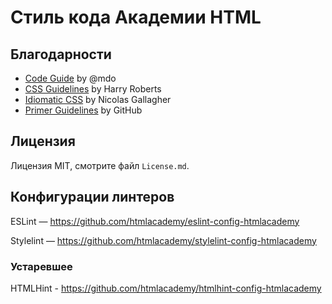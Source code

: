 # Стиль кода Академии HTML

## Благодарности

* [Code Guide](http://codeguide.co) by @mdo
* [CSS Guidelines](http://cssguidelin.es) by Harry Roberts
* [Idiomatic CSS](https://github.com/necolas/idiomatic-css) by Nicolas Gallagher
* [Primer Guidelines](https://styleguide.github.com/primer/principles/) by GitHub

## Лицензия

Лицензия MIT, смотрите файл `License.md`.

## Конфигурации линтеров

ESLint — https://github.com/htmlacademy/eslint-config-htmlacademy

Stylelint — https://github.com/htmlacademy/stylelint-config-htmlacademy

### Устаревшее

HTMLHint - https://github.com/htmlacademy/htmlhint-config-htmlacademy
